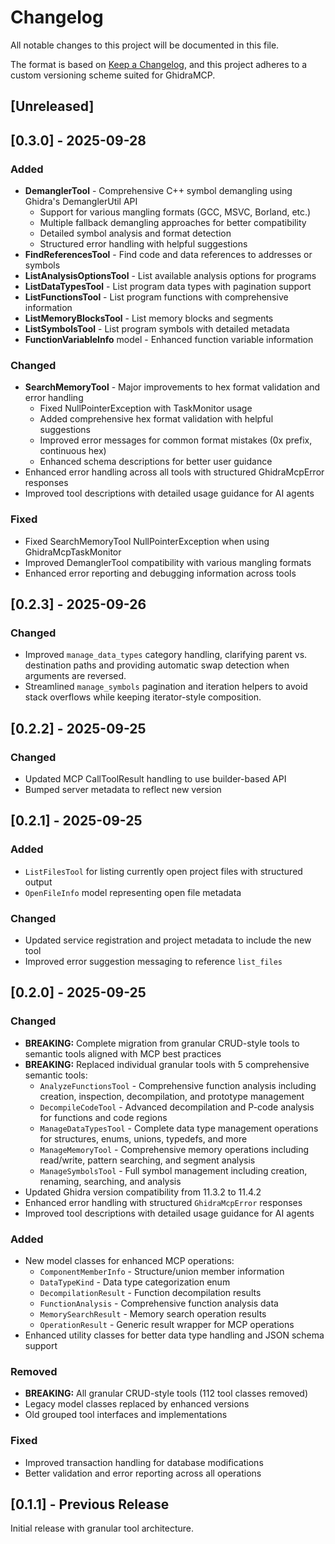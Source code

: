 # Changelog

All notable changes to this project will be documented in this file.

The format is based on [Keep a Changelog](https://keepachangelog.com/en/1.0.0/),
and this project adheres to a custom versioning scheme suited for GhidraMCP.

## [Unreleased]

## [0.3.0] - 2025-09-28

### Added
- **DemanglerTool** - Comprehensive C++ symbol demangling using Ghidra's DemanglerUtil API
  - Support for various mangling formats (GCC, MSVC, Borland, etc.)
  - Multiple fallback demangling approaches for better compatibility
  - Detailed symbol analysis and format detection
  - Structured error handling with helpful suggestions
- **FindReferencesTool** - Find code and data references to addresses or symbols
- **ListAnalysisOptionsTool** - List available analysis options for programs
- **ListDataTypesTool** - List program data types with pagination support
- **ListFunctionsTool** - List program functions with comprehensive information
- **ListMemoryBlocksTool** - List memory blocks and segments
- **ListSymbolsTool** - List program symbols with detailed metadata
- **FunctionVariableInfo** model - Enhanced function variable information

### Changed
- **SearchMemoryTool** - Major improvements to hex format validation and error handling
  - Fixed NullPointerException with TaskMonitor usage
  - Added comprehensive hex format validation with helpful suggestions
  - Improved error messages for common format mistakes (0x prefix, continuous hex)
  - Enhanced schema descriptions for better user guidance
- Enhanced error handling across all tools with structured GhidraMcpError responses
- Improved tool descriptions with detailed usage guidance for AI agents

### Fixed
- Fixed SearchMemoryTool NullPointerException when using GhidraMcpTaskMonitor
- Improved DemanglerTool compatibility with various mangling formats
- Enhanced error reporting and debugging information across tools

## [0.2.3] - 2025-09-26

### Changed
- Improved `manage_data_types` category handling, clarifying parent vs. destination paths and providing automatic swap detection when arguments are reversed.
- Streamlined `manage_symbols` pagination and iteration helpers to avoid stack overflows while keeping iterator-style composition.

## [0.2.2] - 2025-09-25

### Changed
- Updated MCP CallToolResult handling to use builder-based API
- Bumped server metadata to reflect new version

## [0.2.1] - 2025-09-25

### Added
- `ListFilesTool` for listing currently open project files with structured output
- `OpenFileInfo` model representing open file metadata

### Changed
- Updated service registration and project metadata to include the new tool
- Improved error suggestion messaging to reference `list_files`

## [0.2.0] - 2025-09-25

### Changed
- **BREAKING:** Complete migration from granular CRUD-style tools to semantic tools aligned with MCP best practices
- **BREAKING:** Replaced individual granular tools with 5 comprehensive semantic tools:
  - `AnalyzeFunctionsTool` - Comprehensive function analysis including creation, inspection, decompilation, and prototype management
  - `DecompileCodeTool` - Advanced decompilation and P-code analysis for functions and code regions
  - `ManageDataTypesTool` - Complete data type management operations for structures, enums, unions, typedefs, and more
  - `ManageMemoryTool` - Comprehensive memory operations including read/write, pattern searching, and segment analysis
  - `ManageSymbolsTool` - Full symbol management including creation, renaming, searching, and analysis
- Updated Ghidra version compatibility from 11.3.2 to 11.4.2
- Enhanced error handling with structured `GhidraMcpError` responses
- Improved tool descriptions with detailed usage guidance for AI agents

### Added
- New model classes for enhanced MCP operations:
  - `ComponentMemberInfo` - Structure/union member information
  - `DataTypeKind` - Data type categorization enum
  - `DecompilationResult` - Function decompilation results
  - `FunctionAnalysis` - Comprehensive function analysis data
  - `MemorySearchResult` - Memory search operation results
  - `OperationResult` - Generic result wrapper for MCP operations
- Enhanced utility classes for better data type handling and JSON schema support

### Removed
- **BREAKING:** All granular CRUD-style tools (112 tool classes removed)
- Legacy model classes replaced by enhanced versions
- Old grouped tool interfaces and implementations

### Fixed
- Improved transaction handling for database modifications
- Better validation and error reporting across all operations

## [0.1.1] - Previous Release

Initial release with granular tool architecture.
